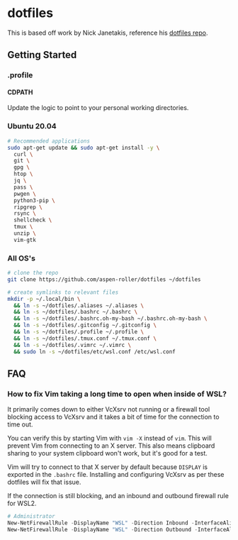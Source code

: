 # dotfiles
This is based off work by Nick Janetakis, reference his [dotfiles repo](https://github.com/nickjj/dotfiles).

## Getting Started

### .profile

#### CDPATH
Update the logic to point to your personal working directories.

### Ubuntu 20.04

```bash
# Recommended applications
sudo apt-get update && sudo apt-get install -y \
  curl \
  git \
  gpg \
  htop \
  jq \
  pass \
  pwgen \
  python3-pip \
  ripgrep \
  rsync \
  shellcheck \
  tmux \
  unzip \
  vim-gtk
```

### All OS's

```bash
# clone the repo
git clone https://github.com/aspen-roller/dotfiles ~/dotfiles

# create symlinks to relevant files
mkdir -p ~/.local/bin \
  && ln -s ~/dotfiles/.aliases ~/.aliases \
  && ln -s ~/dotfiles/.bashrc ~/.bashrc \
  && ln -s ~/dotfiles/.bashrc.oh-my-bash ~/.bashrc.oh-my-bash \
  && ln -s ~/dotfiles/.gitconfig ~/.gitconfig \
  && ln -s ~/dotfiles/.profile ~/.profile \
  && ln -s ~/dotfiles/.tmux.conf ~/.tmux.conf \
  && ln -s ~/dotfiles/.vimrc ~/.vimrc \
  && sudo ln -s ~/dotfiles/etc/wsl.conf /etc/wsl.conf
```

## FAQ

### How to fix Vim taking a long time to open when inside of WSL?

It primarily comes down to either VcXsrv not running or a firewall tool
blocking access to VcXsrv and it takes a bit of time for the connection to time
out.

You can verify this by starting Vim with `vim -X` instead of `vim`. This
will prevent Vim from connecting to an X server. This also means clipboard
sharing to your system clipboard won't work, but it's good for a test.

Vim will try to connect to that X server by default because `DISPLAY` is
exported in the `.bashrc` file. Installing and configuring VcXsrv as per these
dotfiles will fix that issue.

If the connection is still blocking, and an inbound and outbound firewall rule
for WSL2.

```powershell
# Administrator
New-NetFirewallRule -DisplayName "WSL" -Direction Inbound -InterfaceAlias "vEthernet (WSL)" -Action Allow
New-NetFirewallRule -DisplayName "WSL" -Direction Outbound -InterfaceAlias "vEthernet (WSL)" -Action Allow
```
